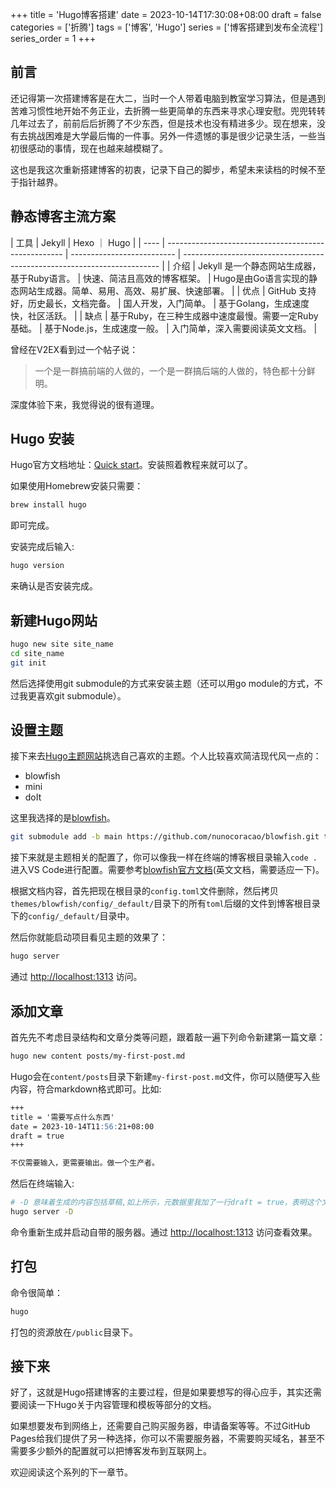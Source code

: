 +++
title = 'Hugo博客搭建'
date = 2023-10-14T17:30:08+08:00
draft = false
categories = ['折腾']
tags = ['博客', 'Hugo']
series = ['博客搭建到发布全流程']
series_order = 1
+++

## 前言

还记得第一次搭建博客是在大二，当时一个人带着电脑到教室学习算法，但是遇到苦难习惯性地开始不务正业，去折腾一些更简单的东西来寻求心理安慰。兜兜转转几年过去了，前前后后折腾了不少东西，但是技术也没有精进多少。现在想来，没有去挑战困难是大学最后悔的一件事。另外一件遗憾的事是很少记录生活，一些当初很感动的事情，现在也越来越模糊了。

这也是我这次重新搭建博客的初衷，记录下自己的脚步，希望未来读档的时候不至于指针越界。

## 静态博客主流方案

| 工具 | Jekyll                                               | Hexo ｜  Hugo              |
| ---- | ---------------------------------------------------- | -------------------------- | ------------------------------------------------------------------------ |
| 介绍 | Jekyll 是一个静态网站生成器，基于Ruby语言。          | 快速、简洁且高效的博客框架。 | Hugo是由Go语言实现的静态网站生成器。简单、易用、高效、易扩展、快速部署。 |
| 优点 | GitHub 支持好，历史最长，文档完备。          | 国人开发，入门简单。       | 基于Golang，生成速度快，社区活跃。                                                   |
| 缺点 | 基于Ruby，在三种生成器中速度最慢。需要一定Ruby基础。 | 基于Node.js，生成速度一般。  | 入门简单，深入需要阅读英文文档。                                         |

曾经在V2EX看到过一个帖子说：
> 一个是一群搞前端的人做的，一个是一群搞后端的人做的，特色都十分鲜明。

深度体验下来，我觉得说的很有道理。

## Hugo 安装
Hugo官方文档地址：[Quick start](https://gohugo.io/getting-started/quick-start/)。安装照着教程来就可以了。

如果使用Homebrew安装只需要：
```sh
brew install hugo
```
即可完成。

安装完成后输入:
```sh
hugo version 
```
来确认是否安装完成。

## 新建Hugo网站
```sh
hugo new site site_name
cd site_name
git init
```
然后选择使用git submodule的方式来安装主题（还可以用go module的方式，不过我更喜欢git submodule）。

## 设置主题
接下来去[Hugo主题网站](https://themes.gohugo.io)挑选自己喜欢的主题。个人比较喜欢简洁现代风一点的：
- blowfish
- mini
- doIt

这里我选择的是[blowfish](https://themes.gohugo.io/themes/blowfish/)。

```sh
git submodule add -b main https://github.com/nunocoracao/blowfish.git themes/blowfish
```
接下来就是主题相关的配置了，你可以像我一样在终端的博客根目录输入`code .`进入VS Code进行配置。需要参考[blowfish官方文档](https://blowfish.page/docs/welcome/)(英文文档，需要适应一下)。

根据文档内容，首先把现在根目录的`config.toml`文件删除，然后拷贝`themes/blowfish/config/_default/`目录下的所有`toml`后缀的文件到博客根目录下的`config/_default/`目录中。

然后你就能启动项目看见主题的效果了：
```sh
hugo server
```
通过 [http://localhost:1313](http://localhost:1313) 访问。

## 添加文章
首先先不考虑目录结构和文章分类等问题，跟着敲一遍下列命令新建第一篇文章：
```sh
hugo new content posts/my-first-post.md
```
Hugo会在`content/posts`目录下新建`my-first-post.md`文件，你可以随便写入些内容，符合markdown格式即可。比如:

```md
+++
title = '需要写点什么东西'
date = 2023-10-14T11:56:21+08:00
draft = true
+++

不仅需要输入，更需要输出。做一个生产者。
```
然后在终端输入:
```sh
# -D 意味着生成的内容包括草稿,如上所示，元数据里我加了一行draft = true，表明这个文件是一个草稿，如果不加-D参数的话不会被生成。
hugo server -D
```
命令重新生成并启动自带的服务器。通过 [http://localhost:1313](http://localhost:1313) 访问查看效果。

## 打包
命令很简单：
```sh
hugo
```
打包的资源放在`/public`目录下。

## 接下来
好了，这就是Hugo搭建博客的主要过程，但是如果要想写的得心应手，其实还需要阅读一下Hugo关于内容管理和模板等部分的文档。

如果想要发布到网络上，还需要自己购买服务器，申请备案等等。不过GitHub Pages给我们提供了另一种选择，你可以不需要服务器，不需要购买域名，甚至不需要多少额外的配置就可以把博客发布到互联网上。

欢迎阅读这个系列的下一章节。
